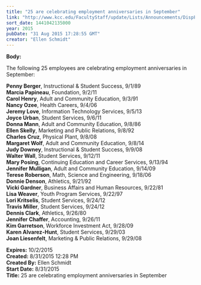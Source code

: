 ```yaml
---
title: "25 are celebrating employment anniversaries in September"
link: "http://www.kcc.edu/FacultyStaff/update/Lists/Announcements/DispForm.aspx?ID=2018"
sort_date: 1441042135000
year: 2015
pubDate: "31 Aug 2015 17:28:55 GMT"
creator: "Ellen Schmidt"
---
```


<div><b>Body:</b> <div class="ExternalClass82A9C18A700446C79B312D450B07D930"><p>​The following 25 employees are celebrating employment anniversaries in September:</p>
<p><strong>Penny Berger</strong>, Instructional &amp; Student Success, 9/1/89 <br /><strong>Marcia Papineau</strong>, Foundation, 9/2/11<br /><strong>Carol Henry</strong>, Adult and Community Education, 9/3/91<br /><strong>Nancy Ozee</strong>, Health Careers, 9/4/06<br /><strong>Jeremy Love</strong>, Information Technology Services, 9/5/13<br /><strong>Joyce Urban</strong>, Student Services, 9/6/11<br /><strong>Donna Mann</strong>, Adult and Community Education, 9/8/86<br /><strong>Ellen Skelly</strong>, Marketing and Public Relations, 9/8/92<br /><strong>Charles Cruz</strong>, Physical Plant, 9/8/08<br /><strong>Margaret Wolf</strong>, Adult and Community Education, 9/8/14<br /><strong>Judy Downey</strong>, Instructional &amp; Student Success, 9/9/08<br /><strong>Walter Wall</strong>, Student Services, 9/12/11<br /><strong>Mary Posing</strong>, Continuing Education and Career Services, 9/13/94<br /><strong>Jennifer Mulligan</strong>, Adult and Community Education, 9/14/09<br /><strong>Terese Roberson</strong>, Math, Science and Engineering, 9/18/06<br /><strong>Donnie Denson</strong>, Athletics, 9/21/92 <br /><strong>Vicki Gardner</strong>, Business Affairs and Human Resources, 9/22/81<br /><strong>Lisa Weaver</strong>, Youth Program Services, 9/22/97<br /><strong>Lori Kritselis</strong>, Student Services, 9/24/12<br /><strong>Travis Miller</strong>, Student Services, 9/24/12<br /><strong>Dennis Clark</strong>, Athletics, 9/26/80<br /><strong>Jennifer Chaffer</strong>, Accounting, 9/26/11<br /><strong>Kim Garretson</strong>, Workforce Investment Act, 9/28/09<br /><strong>Karen Alvarez-Hunt</strong>, Student Services, 9/29/03<br /><strong>Joan Liesenfelt</strong>, Marketing &amp; Public Relations, 9/29/08<br /></p></div></div>
<div><b>Expires:</b> 10/2/2015</div>
<div><b>Created:</b> 8/31/2015 12:28 PM</div>
<div><b>Created By:</b> Ellen Schmidt</div>
<div><b>Start Date:</b> 8/31/2015</div>
<div><b>Title:</b> 25 are celebrating employment anniversaries in September</div>
